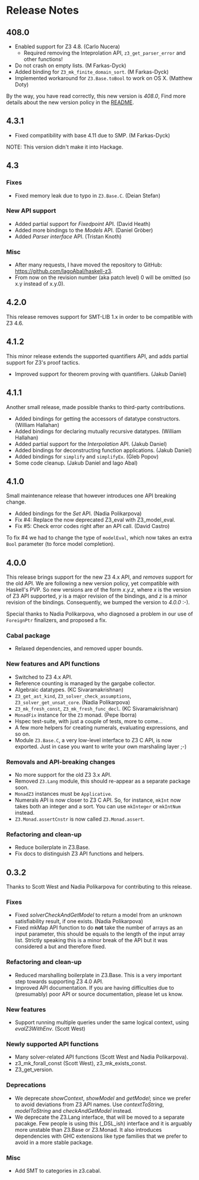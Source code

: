 
# Release Notes

## 408.0

* Enabled support for Z3 4.8. (Carlo Nucera)
    - Required removing the Inteprolation API, `z3_get_parser_error` and other functions!
* Do not crash on empty lists. (M Farkas-Dyck)
* Added binding for `Z3_mk_finite_domain_sort`. (M Farkas-Dyck)
* Implemented workaround for `Z3.Base.toBool` to work on OS X. (Matthew Doty)

By the way, you have read correctly, this new version is _408.0_,
Find more details about the new version policy in the [README](README.md).

## 4.3.1

* Fixed compatibility with base 4.11 due to SMP. (M Farkas-Dyck)

NOTE: This version didn't make it into Hackage.

## 4.3

### Fixes

* Fixed memory leak due to typo in ```Z3.Base.C```. (Deian Stefan)

### New API support

* Added partial support for _Fixedpoint_ API. (David Heath)
* Added more bindings to the _Models_ API. (Daniel Gröber)
* Added _Parser interface_ API. (Tristan Knoth)

### Misc

* After many requests, I have moved the repository to GitHub: https://github.com/IagoAbal/haskell-z3.
* From now on the revision number (aka patch level) 0 will be omitted (so x.y instead of x.y.0).

## 4.2.0

This release removes support for SMT-LIB 1.x in order to be compatible with Z3 4.6.

## 4.1.2

This minor release extends the supported quantifiers API, and adds
partial support for Z3's proof tactics.

* Improved support for theorem proving with quantifiers. (Jakub Daniel)

## 4.1.1

Another small release, made possible thanks to third-party contributions.

* Added bindings for getting the accessors of datatype constructors. (William Hallahan)
* Added bindings for declaring mutually recursive datatypes. (William Hallahan)
* Added partial support for the _Interpolation_ API. (Jakub Daniel)
* Added bindings for deconstructing function applications. (Jakub Daniel)
* Added bindings for ```simplify``` and ```simplifyEx```. (Gleb Popov)
* Some code cleanup. (Jakub Daniel and Iago Abal)

## 4.1.0

Small maintenance release that however introduces one API breaking change.

* Added bindings for the _Set_ API. (Nadia Polikarpova)
* Fix #4: Replace the now deprecated Z3_eval with Z3_model_eval.
* Fix #5: Check error codes right after an API call. (David Castro)

To fix #4 we had to change the type of ```modelEval```, which now takes
an extra ```Bool``` parameter (to force model completion).

## 4.0.0

This release brings support for the new Z3 4.x API,
and *removes* support for the old API.
We are following a new version policy, yet compatible with Haskell's PVP.
So new versions are of the form *x.y.z*,
where *x* is the version of Z3 API supported,
*y* is a major revision of the bindings,
and *z* is a minor revision of the bindings.
Consequently, we bumped the version to *4.0.0* :-).

Special thanks to Nadia Polikarpova,
who diagnosed a problem in our use of ```ForeignPtr``` finalizers,
and proposed a fix.

### Cabal package

* Relaxed dependencies, and removed upper bounds.

### New features and API functions

* Switched to Z3 4.x API.
* Reference counting is managed by the gargabe collector.
* Algebraic datatypes. (KC Sivaramakrishnan)
* ```Z3_get_ast_kind```, ```Z3_solver_check_assumptions```, ```Z3_solver_get_unsat_core```. (Nadia Polikarpova)
* ```Z3_mk_fresh_const```, ```Z3_mk_fresh_func_decl```. (KC Sivaramakrishnan)
* ```MonadFix``` instance for the ```Z3``` monad. (Pepe Iborra)
* Hspec test-suite, with just a couple of tests, more to come...
* A few more helpers for creating numerals, evaluating expressions, and so on.
* Module ```Z3.Base.C```, a very low-level interface to Z3 C API, is now exported.
  Just in case you want to write your own marshaling layer ;-)

### Removals and API-breaking changes

* No more support for the old Z3 3.x API.
* Removed ```Z3.Lang``` module, this should re-appear as a separate package soon.
* ```MonadZ3``` instances must be ```Applicative```.
* Numerals API is now closer to Z3 C API.
  So, for instance, ```mkInt``` now takes both an integer and a sort.
  You can use ```mkInteger``` or ```mkIntNum``` instead.
* ```Z3.Monad.assertCnstr``` is now called ```Z3.Monad.assert```.

### Refactoring and clean-up

* Reduce boilerplate in Z3.Base.
* Fix docs to distinguish Z3 API functions and helpers.

## 0.3.2

Thanks to Scott West and Nadia Polikarpova for contributing to this release.

### Fixes

* Fixed _solverCheckAndGetModel_ to return a model from an unknown satisfiability result, if one exists. (Nadia Polikarpova)
* Fixed mkMap API function to do **not** take the number of arrays as an input parameter, this should be equals to the length of the input array list.
  Strictly speaking this is a minor break of the API but it was considered a but and therefore fixed.

### Refactoring and clean-up

* Reduced marshalling boilerplate in Z3.Base.
  This is a very important step towards supporting Z3 4.0 API.
* Improved API documentation.
  If you are having difficulties due to (presumably) poor API or source documentation, please let us know.

### New features

* Support running multiple queries under the same logical context, using _evalZ3WithEnv_. (Scott West)

### Newly supported API functions

* Many solver-related API functions (Scott West and Nadia Polikarpova).
* z3_mk_forall_const (Scott West), z3_mk_exists_const.
* Z3_get_version.

### Deprecations

* We deprecate _showContext_, _showModel_ and _getModel_; since we prefer to avoid deviations from Z3 API names.
  Use _contextToString_, _modelToString_ and _checkAndGetModel_ instead.
* We deprecate the Z3.Lang interface, that will be moved to a separate pacakge.
  Few people is using this (_DSL_ish) interface and it is arguably more unstable than Z3.Base or Z3.Monad.
  It also introduces dependencies with GHC extensions like type families that we prefer to avoid in a more stable package.

### Misc

* Add SMT to categories in z3.cabal.
